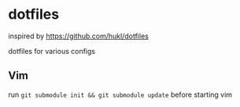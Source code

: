 dotfiles
========

inspired by https://github.com/hukl/dotfiles


dotfiles for various configs

## Vim
run ```git submodule init && git submodule update``` before starting vim

